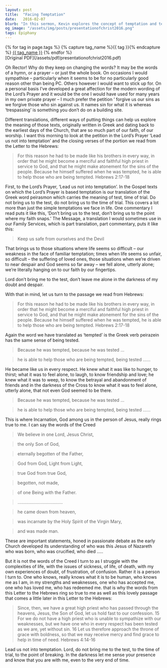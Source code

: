 ```yaml
---
layout: post
title:  "Facing Temptation"
date:   2016-02-07
blurb: "In this sermon, Kevin explores the concept of temptation and testing, drawing from the Lord's Prayer and the Letter to the Hebrews. He emphasizes the humanity of Jesus, who experienced the same trials and temptations as we do, and is therefore able to help us in our times of need. Kevin encourages us to hold fast to our faith, even in times of doubt and despair, knowing that we are not alone."
og_image: "/assets/img/posts/presentationofchrist2016.png"
tags: Epiphany
---    
```

<div class="tag-pills">
  {% for tag in page.tags %}
    {% capture tag_name %}{{ tag }}{% endcapture %}
    <a href="{{ site.baseurl }}/tag/{{ tag_name }}" class="tag-pill">{{ tag_name }}</a>
  {% endfor %}
</div>
[Original PDF](/assets/pdf/presentationofchrist2016.pdf)

Oh Rector! Why do they keep on changing the words? It may be the words of a hymn, or a prayer – or just the whole book. On occasions I would sympathise – particularly when it seems to be for no particularly good reason other than being PC. Others however I would want to stick up for. On a personal basis I’ve developed a great affection for the modern wording of the Lord’s Prayer and it would be the one I would have used for many years in my own private prayer – I much prefer the petition ‘ forgive us our sins as we forgive those who sin against us. It names sin for what it is whereas ‘trespassing’ is something you don’t do on a building site.

Different translations, different ways of putting things can help us explore the meaning of those texts, originally written in Greek and dating back to the earliest days of the Church, that are so much part of our faith, of our worship. I want this morning to look at the petition in the Lord’s Prayer ‘Lead us not into temptation’ and the closing verses of the portion we read from the Letter to the Hebrews:

> For this reason he had to be made like his brothers in every way, in order that he might become a merciful and faithful high priest in service to God, and that he might make atonement for the sins of the people. Because he himself suffered when he was tempted, he is able to help those who are being tempted. Hebrews 2:17-18

First, to the Lord’s Prayer, ‘Lead us not into temptation’. In the Gospel texts on which the Lord’s Prayer is based temptation is our translation of the Greek word peirasmon which carries the meaning of test, time of trial. Do not bring us to the test, do not bring us to the time of trial. This covers a lot more than just the simple temptations we face in life. One commentary I read puts it like this, ‘Don’t bring us to the test, don’t bring us to the point where my faith snaps.’ The Message, a translation I would sometimes use in our Family Services, which is part translation, part commentary, puts it like this:

> Keep us safe from ourselves and the Devil

That brings us to those situations where life seems so difficult – our weakness in the face of familiar temptation; times when life seems so unfair, so difficult – the suffering of loved ones, those situations when we’re driven to near despair and God seems so far away – we fell alone, utterly alone; we’re literally hanging on to our faith by our fingertips.

Lord don’t bring me to the test, don’t leave me alone in the darkness of my doubt and despair.

With that in mind, let us turn to the passage we read from Hebrews:

> For this reason he had to be made like his brothers in every way, in order that he might become a merciful and faithful high priest in service to God, and that he might make atonement for the sins of the people. Because he himself suffered when he was tempted, he is able to help those who are being tempted. Hebrews 2:17-18

Again the word we have translated as ‘tempted’ is the Greek verb peirazein has the same sense of being tested.

> Because he was tempted, because he was tested …

> he is able to help those who are being tempted, being tested ……

He became like us in every respect. He knew what it was like to hunger, to thirst; what it was to feel alone, to laugh, to know friendship and love; he knew what it was to weep, to know the betrayal and abandonment of friends and in the darkness of the Cross to know what it was to feel alone, utterly alone, that not even God seemed to be there.

> Because he was tempted, because he was tested …

> he is able to help those who are being tempted, being tested ……

This is where Incarnation, God among us in the person of Jesus, really rings true to me. I can say the words of the Creed

> We believe in one Lord, Jesus Christ,

> the only Son of God,

> eternally begotten of the Father,

> God from God, Light from Light,

> true God from true God,

> begotten, not made,

> of one Being with the Father.

> ………………………………

> he came down from heaven,

> was incarnate by the Holy Spirit of the Virgin Mary,

> and was made man.

These are important statements, honed in passionate debate as the early Church developed its understanding of who was this Jesus of Nazareth who was born, who was crucified, who died …..

But it is not the words of the Creed I turn to as I struggle with the complexities of life, with the issues of sickness, of life, of death, with my own experiences of doubt, of frustration, of confusion. Rather it is a person I turn to. One who knows, really knows what it is to be human, who knows me as I am, in my strengths and weaknesses, one who has accepted me, one who has loved me, who has redeemed me. that is why the words from this Letter to the Hebrews ring so true to me as well as this lovely passage that comes a little later in this Letter to the Hebrews:

> Since, then, we have a great high priest who has passed through the heavens, Jesus, the Son of God, let us hold fast to our confession. 15 For we do not have a high priest who is unable to sympathize with our weaknesses, but we have one who in every respect has been tested as we are, yet without sin. 16 Let us therefore approach the throne of grace with boldness, so that we may receive mercy and find grace to help in time of need. Hebrews 4:14-16

Lead us not into temptation. Lord, do not bring me to the test, to the time of trial, to the point of breaking. In the darkness let me sense your presence and know that you are with me, even to the very end of time.
